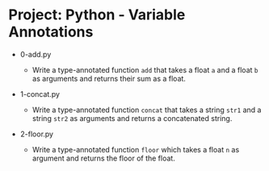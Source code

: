 # Project: Python - Variable Annotations

*   0-add.py
    - Write a type-annotated function `add` that takes a float `a` and a float `b` as arguments and returns their sum as a float.

*   1-concat.py
    - Write a type-annotated function `concat` that takes a string `str1` and a string `str2` as arguments and returns a concatenated string.

*   2-floor.py
    - Write a type-annotated function `floor` which takes a float `n` as argument and returns the floor of the float.
